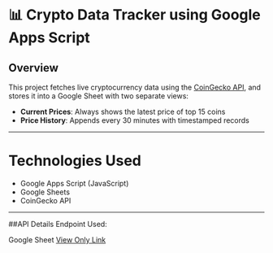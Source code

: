 # 📊 Crypto Data Tracker using Google Apps Script

## Overview

This project fetches live cryptocurrency data using the [CoinGecko API](https://api.coingecko.com/api/v3/coins/markets), and stores it into a Google Sheet with two separate views:

- **Current Prices**: Always shows the latest price of top 15 coins
- **Price History**: Appends every 30 minutes with timestamped records

---

# Technologies Used

- Google Apps Script (JavaScript)
- Google Sheets
- CoinGecko API

---

##API Details
Endpoint Used:

 Google Sheet [View Only Link](https://docs.google.com/spreadsheets/d/your-id)
